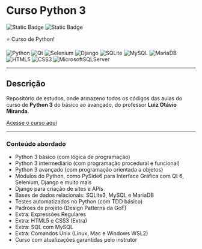 # Curso Python 3

![Static Badge](https://img.shields.io/badge/made_by-alemobn-0D0C0C)
![Static Badge](https://img.shields.io/badge/license-MIT-0D0C0C)

⭐ Curso de Python!

![Python](https://img.shields.io/badge/python-3670A0?style=for-the-badge&logo=python&logoColor=ffdd54)
![Qt](https://img.shields.io/badge/Qt-%23217346.svg?style=for-the-badge&logo=Qt&logoColor=white)
![Selenium](https://img.shields.io/badge/-selenium-%43B02A?style=for-the-badge&logo=selenium&logoColor=white)
![Django](https://img.shields.io/badge/django-%23092E20.svg?style=for-the-badge&logo=django&logoColor=white)
![SQLite](https://img.shields.io/badge/sqlite-%2307405e.svg?style=for-the-badge&logo=sqlite&logoColor=white)
![MySQL](https://img.shields.io/badge/mysql-4479A1.svg?style=for-the-badge&logo=mysql&logoColor=white)
![MariaDB](https://img.shields.io/badge/MariaDB-003545?style=for-the-badge&logo=mariadb&logoColor=white)
![HTML5](https://img.shields.io/badge/html5-%23E34F26.svg?style=for-the-badge&logo=html5&logoColor=white)
![CSS3](https://img.shields.io/badge/css3-%231572B6.svg?style=for-the-badge&logo=css3&logoColor=white)
![MicrosoftSQLServer](https://img.shields.io/badge/Microsoft%20SQL%20Server-CC2927?style=for-the-badge&logo=microsoft%20sql%20server&logoColor=white)

---

## Descrição

Repositório de estudos, onde armazeno todos os códigos das aulas do curso de **Python 3** do básico ao avançado, do professor **Luiz Otávio Miranda**.

[Acesse o curso aqui](https://www.udemy.com/course/python-3-do-zero-ao-avancado/learn/lecture/34540690#overview)

---

### Conteúdo abordado

* Python 3 básico (com lógica de programação)
* Python 3 intermediário (com programação procedural e funcional)
* Python 3 avançado (com programação orientada a objetos)
* Módulos do Python, como PySide6 para Interface Gráfica com Qt 6, Selenium, Django e muito mais
* Django para criação de sites e APIs
* Bases de dados relacionais: SQLite3, MySQL e MariaDB
* Testes automatizados no Python (com TDD básico)
* Padrões de projeto (Design Patterns da GoF)
* Extra: Expressões Regulares
* Extra: HTML5 e CSS3 (Extra)
* Extra: SQL com MySQL
* Extra: Comandos Unix (Linux, Mac e Windows WSL2)
* Curso com atualizações garantidas pelo instrutor


